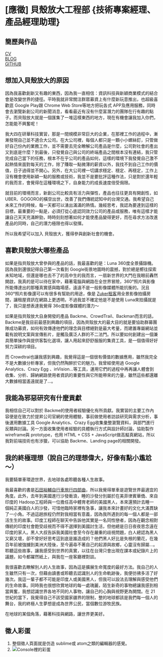 # [應徵] 貝殼放大工程部 {技術專案經理、產品經理助理}

## 簡歷與作品
[CV](http://bit.ly/CV_ChenYuHsin)  
[BLOG](http://bit.ly/BLOG_ChenYuHsin)  
[GITHUB](http://bit.ly/GitHub_ChenYuHsin)
## 想加入貝殼放大的原因
因為我喜歡創新又有趣的東西，因為我一直相信：資訊科技與新穎商業模式的結合會是改變世界的捷徑。平時我就非常關注群眾募資上有什麼新玩意推出，也超級喜歡逛 Google Play跟 Chrome Web Store等地方把玩各式 APP及應用服務，同時會去瀏覽新創公司的新聞消息，看看最近有沒有什麼富潛力的團隊在行有趣的點子。而貝殼放大就是一個匯集了一堆這樣東西的地方，現在有機會讓我加入你們，怎能能不興奮呢！

我大四在研華科技實習，那是一間規模非常巨大的企業，在那裡工作的過程中，漸漸發現自己並不適合大公司。在大公司裡，每個人都只是一顆小小螺絲釘，只管做好自己份內的業務工作，並不需要去完全瞭解公司產品是什麼，公司對社會的產出又到底是什麼？到最後，只發覺自己與公司的終端產品之間根本沒有連結，我只管完成自己當下的任務，根本不在乎公司的產品如何，這樣的環境下我發覺自己激不起熱情來面對每天的工作，除了賺取一點微薄的薪資以外，我找不到自己工作的價值，日子過得並不開心。另外，在大公司裡一切講求穩定、穩定、再穩定，工作上沒有機會使用新穎一點的服務或技術，我並不是要批評這種作法，只是對於還年輕的我而言，會覺得在這種環境之下，自身能力的成長速度倍受侷限。

就目前的環境而言，新創公司比較具有活力與彈性，產品也往往更具有開創性，如 UBER、GOGORO的橫空出世，改善了我們傳統認知中的台灣交通。我希望自己未來工作的時候，每一天都可以湧出滿滿的熱情。幾經思考，我認為要達到這樣的目標，最重要的一點是，必須打從心底認同效力公司的產品或服務，唯有這樣才能讓自己天天充滿幹勁，時時刻刻想著如何才能使產品變得更好，而在尋求方法改進產品的同時，自己的潛力極限也得以發揮。

所以我希望可以加入 貝殼放大，獲得參與創新社會的機會。

## 喜歡貝殼放大哪些產品
如果是指貝殼放大曾參與的產品的話，我最喜歡的是：Luna 360度全景攝錄機。因為我到還很記得自己第一次看到 Google街景地圖時的震撼，對於總是嚮往探索未知地域，但還是哪也去不了的高中生的我而言，一扇新世界的大門在我眼前轟然開啟，我真的是可以待在家中，藉著電腦與網路在全世界冒險，360°照片與影像所能傳達出的那種真實感與臨場感，遠遠不是一般影像媒體所能抗衡的。況且 360°照片影像還可以有很多有幫助的用途，像是 [Zuker租客](http://www.zuker.com.tw/zh-TW/houses/fa5e66a1-3a62-4d91-8e71-4fa0fabc7e27/%E7%9B%B8%E9%80%A2)用全景影像拍攝房間，讓租屋資訊在網路上更透明，不過我並不確定他是不是使用 Luna來拍攝就是了，我只是想表達我覺得 36o度影像媒體的潛力～

如果是指貝殼放大自身開發的產品 Backme、CrowdTrail、Backman而言的話，Backme是我目前最感到興趣的項目，因為貝殼放大的最大目的就是要協助群募團隊成功募資，如何有效傳達他們的理念與目標絕對是最大考量，而建置專屬網站並載有說明文案與宣傳影片，是觸及廣泛人群的不二法門。所以要如何創建出一個兼具簡單操作與提供客製化選項，讓人用起來舒舒服服的集資工具，是一個值得好好努力深耕的項目。

而 Crowdtrai也讓我感到興趣，我覺得這是一個很有價值的數據應用，雖然我完全不是大數據分析專家，但我仍然陶醉於它的魅力。我曾經使用過 Google Analytics、Crazy Egg 、inVision...等工具，運用它們的過程中再再讓人體會到收集、分析、歸納網路使用者資訊的重要性與它所能帶來的力量，雖然這些都還離大數據相當遙遠就是了...。 
## 我能為邪惡研究有什麼貢獻
我相信自己可以對於 Backme的使用者經驗優化有所貢獻。我實習的主要工作內容便是在致力於提昇公司官網的使用體驗，事前做使用者訪談研究與需求分析，事後運用數據工具 Google Analytics、Crazy Egg收集彙整瀏覽資料，與部門進行反饋與討論。另一方面收集使用者經驗的具體執行方式與設計師討論，協助製作 wireframe與 prototype，也用 HTML + CSS + JavaScript做高擬真網站，所以我對前端技術也有涉獵，可以協助 Backme、Landing page的相關開發。
## 我的終極理想（說自己的理想偉大，好像有點小尷尬～）
我要騎單車環遊世界，去地球各處聆聽各種人生故事。

我最喜歡的書是[石田裕輔自行車旅行四部曲](http://www.books.com.tw/products/0010668576)，所以我覺得單車是遊覽世界最適宜的角度。此外，去年到美國進行沙發衝浪，睡的沙發分別屬於在美菲律賓華僑、來自印度的 Hadoop工程師與一位擔任高中體育老師的美國黑人，本來還預計去睡一個純正美國白人的沙發，可惜他臨時家裡有急事，讓我本來計畫好的文化大滿貫缺了一小角。不過這趟旅程仍然對我相當有意義，因為我所遇到的每一個人都是一部活生生的故事。印度工程師在聊天中告訴他其實是一名同性戀者，因為在觀念相對傳統的印度社會飽受歧視而不得不選擇到美國討生活，但他總是日日夜夜思念遠在印度的家人。黑人大叔告訴我美國社會至今存在嚴重的歧視問題，白人總認為黑人又窮又壞，卻不曾好好思考這到底是誰造成的？他們黑人好比是失根的蘭花，在幾百年前被強擄到美洲大陸後，至今遍尋不著自己的起源與故鄉，心靈沒有歸屬...。聆聽這些故事，讓我感受到世界的真實，以往在台灣只會出現在課本或紀錄片上的議題，如今都躍然紙上，與我在一座客廳裡對談。

我很喜歡去瞭解別人的人生故事，因為這是擴展生命寬度的最好方法。我自己的人生雖然只有一次，但藉由讀書或聆聽去認識別人的生命軌跡後，我便彷彿多活了好幾次。我這一輩子都不可能是印度人或美國黑人，但我可以設法去理解與感受他們的生命故事。同時我也很想欣賞地球的每一處瑰麗，陌生新奇的事物總讓我感到相當興奮，我想認識世界各地不同的人事物，讓自己的心胸與視野更為開闊。在 21世紀的當下，我覺得自己不該受國家疆界的限制，整的地球都該是我們每一個人的舞台，我的終極人生夢想是成為世界公民，當個數位游牧民族。

在地球的某個角落，藉著科技與網路，讓世界更美好。

## 徵人彩蛋
1. 整個徵人頁面就是仿造 sublime或 atom之類的編輯器的感覺。
2. ![Console裡的彩蛋](http://i.imgur.com/UwSQbFf.png)
